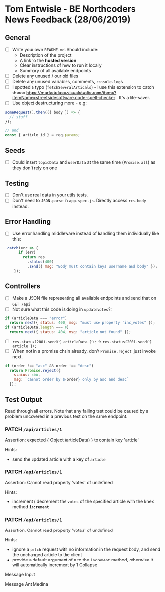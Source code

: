 # Tom Entwisle - BE Northcoders News Feedback (28/06/2019)

## General

- [ ] Write your own `README.md`. Should include:
  - Description of the project
  - A link to the **hosted version**
  - Clear instructions of how to run it locally
  - Summary of all available endpoints
- [ ] Delete any unused / our old files
- [ ] Delete any unused variables, comments, `console.log`s
- [ ] I spotted a typo (`fetchSeveralArticals`) - I use this extension to catch these: https://marketplace.visualstudio.com/items?itemName=streetsidesoftware.code-spell-checker . It's a life-saver.
- [ ] Use object destructuring more - e.g:

```js
someRequest().then(({ body }) => {
  // stuff
});

// and
const { article_id } = req.params;
```

## Seeds

- [ ] Could insert `topicData` and `userData` at the same time (`Promise.all`) as they don't rely on one

## Testing

- [ ] Don't use real data in your utils tests.
- [ ] Don't need to `JSON.parse` in `app.spec.js`. Directly access `res.body` instead.

## Error Handling

- [ ] Use error handling middleware instead of handling them individually like this:

```js
.catch(err => {
      if (err)
        return res
          .status(400)
          .send({ msg: "Body must contain keys username and body" });
    });
```

## Controllers

- [ ] Make a JSON file representing all available endpoints and send that on `GET /api`
- [ ] Not sure what this code is doing in `updateVotes`?:

```js
if (articleData === "error")
  return next({ status: 400, msg: "must use property 'inc_votes" });
if (articleData.length === 0)
  return next({ status: 404, msg: "article not found" });
```

- [ ] `res.status(200).send({ articleData });` -> `res.status(200).send({ article });`
- [ ] When not in a promise chain already, don't `Promise.reject`, just invoke next.

```js
if (order !== "asc" && order !== "desc")
  return Promise.reject({
    status: 400,
    msg: `cannot order by ${order} only by asc and desc`
  });
```

## Test Output

Read through all errors. Note that any failing test could be caused by a problem uncovered in a previous test on the same endpoint.

### PATCH `/api/articles/1`

Assertion: expected { Object (articleData) } to contain key 'article'

Hints:

- send the updated article with a key of `article`

### PATCH `/api/articles/1`

Assertion: Cannot read property 'votes' of undefined

Hints:

- increment / decrement the `votes` of the specified article with the knex method **`increment`**

### PATCH `/api/articles/1`

Assertion: Cannot read property 'votes' of undefined

Hints:

- ignore a `patch` request with no information in the request body, and send the unchanged article to the client
- provide a default argument of `0` to the `increment` method, otherwise it will automatically increment by 1
  Collapse

Message Input

Message Ant Medina
